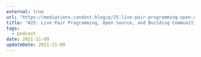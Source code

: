```yaml
---
external: true
url: "https://mediations.candost.blog/p/25-live-pair-programming-open-source"
title: "#25: Live Pair Programming, Open Source, and Building Communities with Nick Taylor"
tags:
  - podcast
date: 2021-11-09
updateDate: 2021-11-09
---
```

